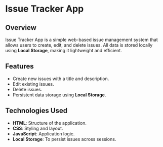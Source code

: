 # Issue Tracker App

## Overview
Issue Tracker App is a simple web-based issue management system that allows users to create, edit, and delete issues. All data is stored locally using **Local Storage**, making it lightweight and efficient.

## Features
- Create new issues with a title and description.
- Edit existing issues.
- Delete issues.
- Persistent data storage using **Local Storage**.

## Technologies Used
- **HTML**: Structure of the application.
- **CSS**: Styling and layout.
- **JavaScript**: Application logic.
- **Local Storage**: To persist issues across sessions.


